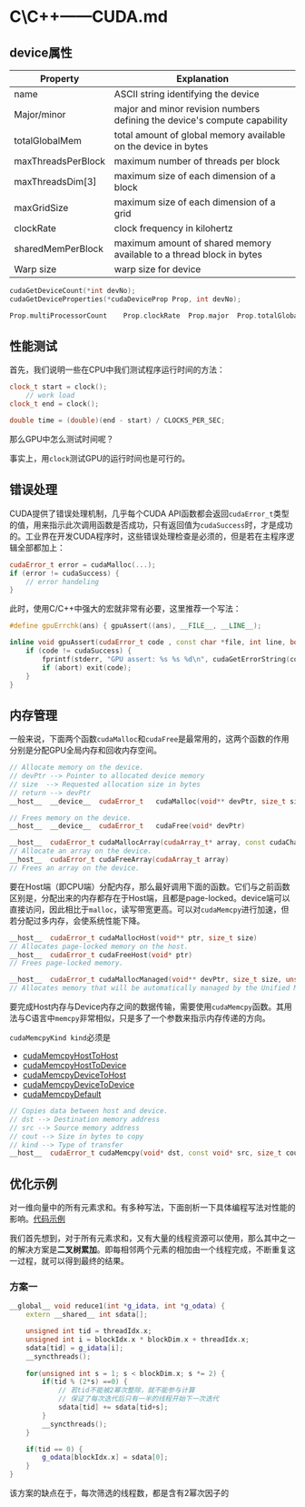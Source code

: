 # C\C++——CUDA.md

## device属性

| Property           | Explanation                                                  |
| ------------------ | ------------------------------------------------------------ |
| name               | ASCII string identifying the device                          |
| Major/minor        | major and minor revision numbers<br>defining the device's compute capability |
| totalGlobalMem     | total amount of global memory available<br> on the device in bytes |
| maxThreadsPerBlock | maximum number of threads per block                          |
| maxThreadsDim[3]   | maximum size of each dimension of a block                    |
| maxGridSize        | maximum size of each dimension of a grid                     |
| clockRate          | clock frequency in kilohertz                                 |
| sharedMemPerBlock  | maximum amount of shared memory<br> available to a thread block in bytes |
| Warp size          | warp size for device                                         |

```C++
cudaGetDeviceCount(*int devNo);
cudaGetDeviceProperties(*cudaDeviceProp Prop, int devNo);

Prop.multiProcessorCount	Prop.clockRate	Prop.major	Prop.totalGlobalMem
```

## 性能测试

首先，我们说明一些在CPU中我们测试程序运行时间的方法：

```C++
clock_t start = clock();
	// work load
clock_t end = clock();

double time = (double)(end - start) / CLOCKS_PER_SEC;
```

那么GPU中怎么测试时间呢？

事实上，用`clock`测试GPU的运行时间也是可行的。

## 错误处理

CUDA提供了错误处理机制，几乎每个CUDA API函数都会返回`cudaError_t`类型的值，用来指示此次调用函数是否成功，只有返回值为`cudaSuccess`时，才是成功的。工业界在开发CUDA程序时，这些错误处理检查是必须的，但是若在主程序逻辑全部都加上：

```C++
cudaError_t error = cudaMalloc(...);
if (error != cudaSuccess) {
    // error handeling
}
```

此时，使用C/C++中强大的宏就非常有必要，这里推荐一个写法：

```C++
#define gpuErrchk(ans) { gpuAssert((ans), __FILE__, __LINE__); 

inline void gpuAssert(cudaError_t code , const char *file, int line, bool abort = true) {
    if (code != cudaSuccess) {
        fprintf(stderr, "GPU assert: %s %s %d\n", cudaGetErrorString(code), file, line);
        if (abort) exit(code);
    }
}
```

## 内存管理

一般来说，下面两个函数`cudaMalloc`和`cudaFree`是最常用的，这两个函数的作用分别是分配GPU全局内存和回收内存空间。

```C++
// Allocate memory on the device.
// devPtr --> Pointer to allocated device memory
// size  --> Requested allocation size in bytes
// return --> devPtr
__host__  __device__  cudaError_t 	cudaMalloc(void** devPtr, size_t size)

// Frees memory on the device.
__host__  __device__  cudaError_t 	cudaFree(void* devPtr)
```



```C++
__host__  cudaError_t cudaMallocArray(cudaArray_t* array, const cudaChannelFormatDesc* desc, size_t width, size_t height=0, unsigned int flags=0)
// Allocate an array on the device.    
__host__  cudaError_t cudaFreeArray(cudaArray_t array)
// Frees an array on the device.
```



要在Host端（即CPU端）分配内存，那么最好调用下面的函数。它们与之前函数区别是，分配出来的内存都存在于Host端，且都是page-locked。device端可以直接访问，因此相比于`malloc`，读写带宽更高。可以对`cudaMemcpy`进行加速，但若分配过多内存，会使系统性能下降。

```C++    
__host__  cudaError_t cudaMallocHost(void** ptr, size_t size)
// Allocates page-locked memory on the host.
__host__  cudaError_t cudaFreeHost(void* ptr)
// Frees page-locked memory.
```

```C++
__host__  cudaError_t cudaMallocManaged(void** devPtr, size_t size, unsigned int flags=cudaMemAttachGlobal)
// Allocates memory that will be automatically managed by the Unified Memory system.
```

要完成Host内存与Device内存之间的数据传输，需要使用`cudaMemcpy`函数。其用法与C语言中`memcpy`非常相似，只是多了一个参数来指示内存传递的方向。

`cudaMemcpyKind kind`必须是

- [cudaMemcpyHostToHost](https://docs.nvidia.com/cuda/cuda-runtime-api/group__CUDART__TYPES.html#group__CUDART__TYPES_1gg18fa99055ee694244a270e4d5101e95bdeec295de8a74ac2a74f98ffb6c5d7c7) 
- [cudaMemcpyHostToDevice](https://docs.nvidia.com/cuda/cuda-runtime-api/group__CUDART__TYPES.html#group__CUDART__TYPES_1gg18fa99055ee694244a270e4d5101e95b1a03d03a676ea8ec51b9b1e193617568)
- [cudaMemcpyDeviceToHost](https://docs.nvidia.com/cuda/cuda-runtime-api/group__CUDART__TYPES.html#group__CUDART__TYPES_1gg18fa99055ee694244a270e4d5101e95b5653197602d3455a530db5a7edb1a253)
- [cudaMemcpyDeviceToDevice](https://docs.nvidia.com/cuda/cuda-runtime-api/group__CUDART__TYPES.html#group__CUDART__TYPES_1gg18fa99055ee694244a270e4d5101e95b783338534304281650c6cb1363f5a00a)
- [cudaMemcpyDefault](https://docs.nvidia.com/cuda/cuda-runtime-api/group__CUDART__TYPES.html#group__CUDART__TYPES_1gg18fa99055ee694244a270e4d5101e95b715aff8fb2b8f4f1bb553fee802db57a) 

```C++
// Copies data between host and device.
// dst --> Destination memory address
// src --> Source memory address
// cout --> Size in bytes to copy
// kind --> Type of transfer
__host__  cudaError_t cudaMemcpy(void* dst, const void* src, size_t count, cudaMemcpyKind kind)

```

## 优化示例

对一维向量中的所有元素求和。有多种写法，下面剖析一下具体编程写法对性能的影响。[代码示例](../src/cuda)

我们首先想到，对于所有元素求和，又有大量的线程资源可以使用，那么其中之一的解决方案是**二叉树累加**。即每相邻两个元素的相加由一个线程完成，不断重复这一过程，就可以得到最终的结果。

### 方案一

```C++
__global__ void reduce1(int *g_idata, int *g_odata) {
    extern __shared__ int sdata[];

    unsigned int tid = threadIdx.x;
    unsigned int i = blockIdx.x * blockDim.x + threadIdx.x;
    sdata[tid] = g_idata[i];
    __syncthreads();
    
    for(unsigned int s = 1; s < blockDim.x; s *= 2) {
        if(tid % (2*s) ==0) {
            // 若tid不能被2幂次整除，就不能参与计算
            // 保证了每次迭代后只有一半的线程开始下一次迭代
            sdata[tid] += sdata[tid+s];
        }
        __syncthreads();
    }

    if(tid == 0) {
		g_odata[blockIdx.x] = sdata[0];
    }
}
```

该方案的缺点在于，每次筛选的线程数，都是含有2幂次因子的